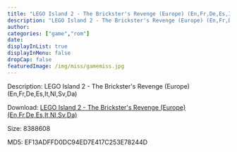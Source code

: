 ```yaml
---
title: "LEGO Island 2 - The Brickster's Revenge (Europe) (En,Fr,De,Es,It,Nl,Sv,Da)"
description: "LEGO Island 2 - The Brickster's Revenge (Europe) (En,Fr,De,Es,It,Nl,Sv,Da)"
author: 
categories: ["game","rom"]
date: 
displayInList: true
displayInMenu: false
dropCap: false
featuredImage: /img/miss/gamemiss.jpg
---
```


Description: LEGO Island 2 - The Brickster's Revenge (Europe) (En,Fr,De,Es,It,Nl,Sv,Da)

Download: <a style="text-decoration:underline;" href="https://mega.nz/#!aKRGwaKB!TsLP526LnNWUWe079qFDNsfUhes64YS-8eb_DOctWT4" target = "_blank" rel = "nofollow" > LEGO Island 2 - The Brickster's Revenge (Europe) (En,Fr,De,Es,It,Nl,Sv,Da)</a>

Size: 8388608

MD5: EF13ADFFD0DC94ED7E417C253E78244D

